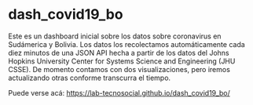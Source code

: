 # dash_covid19_bo
 
Este es un dashboard inicial sobre los datos sobre coronavirus en Sudámerica y Bolivia. Los datos los recolectamos automáticamente cada diez minutos de una JSON API hecha a partir de los datos del Johns Hopkins University Center for Systems Science and Engineering (JHU CSSE). De momento contamos con dos visualizaciones, pero iremos actualizando otras conforme transcurra el tiempo.

Puede verse acá: https://lab-tecnosocial.github.io/dash_covid19_bo/
